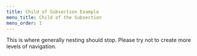 ```yaml
---
title: Child of Subsection Example
menu_title: Child of the Subsection
menu_order: 1
---
```


This is where generally nesting should stop. Please try not to create more levels of navigation.
